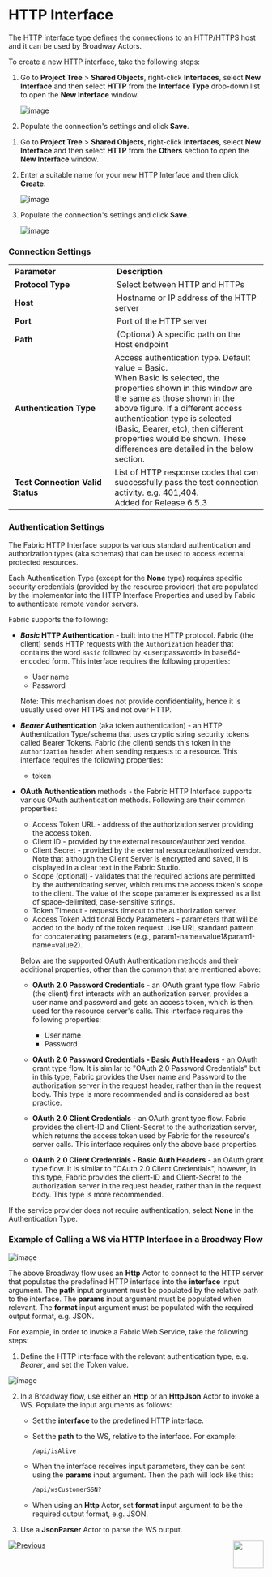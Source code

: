 # HTTP Interface

The HTTP interface type defines the connections to an HTTP/HTTPS host and it can be used by Broadway Actors.

To create a new HTTP interface, take the following steps:

<studio>

1. Go to **Project Tree** > **Shared Objects**, right-click **Interfaces**, select **New Interface** and then select **HTTP** from the **Interface Type** drop-down list to open the **New Interface** window.


   ![image](images/03_http_1.png)

2. Populate the connection's settings and click **Save**.

</studio>

<web>

1. Go to **Project Tree** > **Shared Objects**, right-click **Interfaces**, select **New Interface** and then select **HTTP** from the **Others** section to open the **New Interface** window.

2. Enter a suitable name for your new HTTP Interface and then click **Create**:

   ![image](images/03_http_1WEB.png)
   
3. Populate the connection's settings and click **Save**.
   
   ![image](images/03_http_2WEB.PNG)

</web>


### Connection Settings

<table>
<tbody>
<tr>
<td width="300pxl">&nbsp;<strong>Parameter</strong></td>
<td width="600pxl">&nbsp;<strong>Description</strong></td>
</tr>
<tr>
<td>&nbsp;<strong>Protocol Type</strong></td>
<td>&nbsp;Select between HTTP and HTTPs</td>
</tr>
<tr>
<td>&nbsp;<strong>Host</strong></td>
<td>&nbsp;Hostname or IP address of the HTTP server</td>
</tr>
<tr>
<td>&nbsp;<strong>Port</strong></td>
<td>&nbsp;Port of the HTTP server</td>
</tr>
<tr>
<td>&nbsp;<strong>Path</strong></td>
<td>&nbsp;(Optional) A specific path on the Host endpoint</td>
</tr>
<tr>
<td>&nbsp;<strong>Authentication Type</strong></td>
<td>Access authentication type. Default value = Basic.<br/>When Basic is selected, the properties shown in this window are the same as those shown in the above figure. If a different access authentication type is selected (Basic, Bearer, etc), then different properties would be shown. These differences are detailed in the below section. </td>
</tr>
<tr>
<td>&nbsp;<strong>Test Connection Valid Status</strong></td>
<td>List of HTTP response codes that can successfully pass the test connection activity. e.g. 401,404. <br/> Added for Release 6.5.3 </td>
</tr>
</tbody>
</table>


### Authentication Settings

The Fabric HTTP Interface supports various standard authentication and authorization types (aka schemas) that can be used to access external protected resources. 

Each Authentication Type (except for the **None** type) requires specific security credentials (provided by the resource provider) that are populated by the implementor into the HTTP Interface Properties and used by Fabric to authenticate remote vendor servers.  

Fabric supports the following: 

* ***Basic* HTTP Authentication** - built into the HTTP protocol. Fabric (the client) sends HTTP requests with the `Authorization` header that contains the word `Basic` followed by  \<user:password\> in base64-encoded form. This interface requires the following properties:

  * User name
  * Password

  Note: This mechanism does not provide confidentiality, hence it is usually used over HTTPS and not over HTTP.

* ***Bearer* Authentication** (aka token authentication) - an HTTP Authentication Type/schema that uses cryptic string security tokens called Bearer Tokens. Fabric (the client) sends this token in the `Authorization` header when sending requests to a resource. This interface requires the following properties:

  * token

* **OAuth Authentication** methods - the Fabric HTTP Interface supports various OAuth authentication methods. Following are their common properties:
  
  * Access Token URL - address of the authorization server providing the access token.
  * Client ID - provided by the external resource/authorized vendor. 
  * Client Secret - provided by the external resource/authorized vendor. Note that although the Client Server is encrypted and saved, it is displayed in a clear text in the Fabric Studio.
  * Scope (optional) - validates that the required actions are permitted by the authenticating server, which returns the access token's scope to the client. 
  The value of the scope parameter is expressed as a list of space-delimited, case-sensitive strings.
  * Token Timeout - requests timeout to the authorization server.
  * Access Token Additional Body Parameters - parameters that will be added to the body of the token request. Use URL standard pattern for concatenating parameters (e.g., param1-name=value1&param1-name=value2).

  Below are the supported OAuth Authentication methods and their additional properties, other than the common that are mentioned above:

    * **OAuth 2.0 Password Credentials** - an OAuth grant type flow. Fabric (the client) first interacts with an authorization server, provides a user name and password and gets an access token, which is then used for the resource server's calls. This interface requires the following properties:

       * User name 
       * Password

    * **OAuth 2.0 Password Credentials - Basic Auth Headers** - an OAuth grant type flow. It is similar to "OAuth 2.0 Password Credentials" but in this type, Fabric provides the User name and Password to the authorization server in the request header, rather than in the request body. This type is more recommended and is considered as best practice.

    * **OAuth 2.0 Client Credentials** - an OAuth grant type flow. Fabric provides the client-ID and Client-Secret to the authorization server, which returns the access token used by Fabric for the resource's server calls. This interface requires only the above base properties.

    * **OAuth 2.0 Client Credentials - Basic Auth Headers** - an OAuth grant type flow. It is similar to "OAuth 2.0 Client Credentials", however, in this type, Fabric provides the client-ID and Client-Secret to the authorization server in the request header, rather than in the request body. This type is more recommended.

If the service provider does not require authentication, select **None** in the Authentication Type.



### Example of Calling a WS via HTTP Interface in a Broadway Flow

![image](images/03_http_3.PNG)

The above Broadway flow uses an **Http** Actor to connect to the HTTP server that populates the predefined HTTP interface into the **interface** input argument. The **path** input argument must be populated by the relative path to the interface. The **params** input argument must be populated when relevant. The **format** input argument must be populated with the required output format, e.g. JSON.

For example, in order to invoke a Fabric Web Service, take the following steps:

1.  Define the HTTP interface with the relevant authentication type, e.g. *Bearer*, and set the Token value.

   ![image](images/03_http_4.PNG)

2. In a Broadway flow, use either an **Http** or an **HttpJson** Actor to invoke a WS. Populate the input arguments as follows:

   * Set the **interface** to the predefined HTTP interface.

   * Set the **path** to the WS, relative to the interface. For example:

     ~~~
     /api/isAlive
     ~~~

   * When the interface receives input parameters, they can be sent using the **params** input argument. Then the path will look like this:

     ~~~xml
     /api/wsCustomerSSN?
     ~~~

   * When using an **Http** Actor, set **format** input argument to be the required output format, e.g. JSON.

3. Use a **JsonParser** Actor to parse the WS output.



[![Previous](/articles/images/Previous.png)](04_JMS_interface.md)[<img align="right" width="60" height="54" src="/articles/images/Next.png">](06_local_file_sys.md) 

